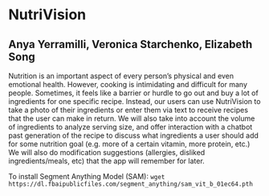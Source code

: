 # NutriVision
## Anya Yerramilli, Veronica Starchenko, Elizabeth Song
Nutrition is an important aspect of every person’s physical and even emotional health. However, cooking is intimidating and difficult for many people. Sometimes, it feels like a barrier or hurdle to go out and buy a lot of ingredients for one specific recipe. Instead, our users can use NutriVision to take a photo of their ingredients or enter them via text to receive recipes that the user can make in return. We will also take into account the volume of ingredients to analyze serving size, and offer interaction with a chatbot past generation of the recipe to discuss what ingredients a user should add for some nutrition goal (e.g. more of a certain vitamin, more protein, etc.) We will also do modification suggestions (allergies, disliked ingredients/meals, etc) that the app will remember for later.

To install Segment Anything Model (SAM):
`wget https://dl.fbaipublicfiles.com/segment_anything/sam_vit_b_01ec64.pth`


